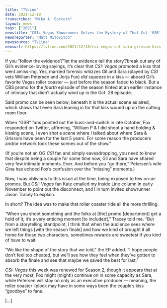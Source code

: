 ```yaml
---
title: "TVLine"
date: 2021-12-18
transcriber: "Mika A. Epstein"
layout: news
tags: ["2021"]
newstitle: "CSI: Vegas Showrunner Solves the Mystery of That Cut 'GSR' Kiss"
newsreporter: "Matt Mitovitch"
newssource: "TVLine"
newsurl: https://tvline.com/2021/12/18/csi-vegas-cut-sara-grissom-kiss-1x04/s
---
```


If you “follow the evidence”/”let the evidence tell the story”/break out any of Gil’s evidence-loving sayings, it’s clear that _CSI: Vegas_ promoted a kiss that went amiss-ing.
Yes, married forensic whizzes Gil and Sara (played by _CSI_ vets William Petersen and Jorja Fox) _did_ squeeze in a kiss — aboard Gil’s favorite Vegas roller coaster — just before the season faded to black. But a CBS promo for the _fourth_ episode of the season hinted at an earlier instance of intimacy that didn’t actually wind up in the Oct. 28 episode.

Said promo can be seen below; beneath it is the actual scene as aired, which shows that even Sara leaning in for that kiss wound up on the cutting room floor.

When “GSR” fans pointed out the buss-and-switch in late October, Fox responded on Twitter, affirming, “William P & I did shoot a hand holding & kissing scene, I even shot a scene where I talked about where Sara & Grissom have been for the last 5 years. For some reason the producers and/or network took these scenes out of the show.”

(If you’re not an OG _CSI_ fan and simply eavesdropping, you need to know that despite being a couple for some time now, Gil and Sara have shared very few intimate moments. Ever. And before you “go there,” Petersen’s wife Gina has echoed Fox’s confusion over the “missing” moments.)

Now, I was oblivious to this issue at the time, being exposed to few on-air promos. But _CSI: Vegas_ fan Kate emailed my Inside Line column in early November to point out the disconnect, and I in turn invited showrunner Jason Tracey to explain.

In short? The idea was to make that roller coaster ride all the more thrilling.

“When you shoot something and the folks at [the] promo [department] get a hold of it, it’s a very enticing moment [to included],” Tracey told me. “But from a storytelling standpoint, I think that when the audience sees where we left things [with the season finale] and how we kind of brought it all home for those two characters, sometimes rewards are sweetest if you kind of have to wait.

“We like the shape of the story that we told,” the EP added. “I hope people don’t feel too cheated, but we’ll see how they feel when they’ve gotten to absorb the finale and see that maybe we saved the best for last.”

_CSI: Vegas_ this week was renewed for Season 2, though it appears that at the very most, Fox might (might!) continue on in some capacity as Sara, while Petersen will stay on only as an executive producer — meaning, the roller coaster liplock may have in some ways been the couple’s kiss “goodbye” to fans.

[...]
